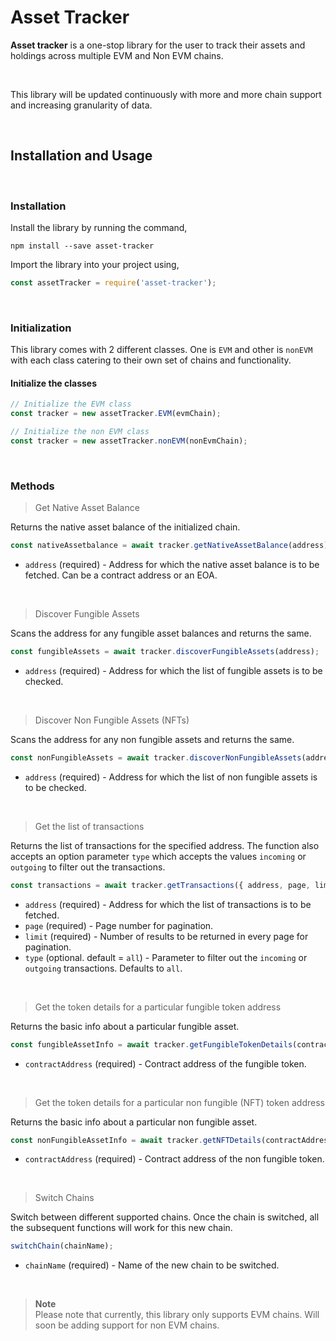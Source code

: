 # **Asset Tracker**


**Asset tracker** is a one-stop library for the user to track their assets and holdings across multiple EVM and Non EVM chains.

<br>

This library will be updated continuously with more and more chain support and increasing granularity of data.

<br>

## **Installation and Usage**

<br>

### Installation

Install the library by running the command,

```shell
npm install --save asset-tracker
```

Import the library into your project using,

```js
const assetTracker = require('asset-tracker');
```

<br>

### Initialization

This library comes with 2 different classes.
One is `EVM` and other is `nonEVM` with each class catering to their own set of chains and functionality.

#### Initialize the classes

```js
// Initialize the EVM class
const tracker = new assetTracker.EVM(evmChain);

// Initialize the non EVM class
const tracker = new assetTracker.nonEVM(nonEvmChain);
```

<br>

### Methods

> Get Native Asset Balance

Returns the native asset balance of the initialized chain.

```js
const nativeAssetbalance = await tracker.getNativeAssetBalance(address);
```

* `address` (required) - Address for which the native asset balance is to be fetched. Can be a contract address or an EOA.

<br>

> Discover Fungible Assets

Scans the address for any fungible asset balances and returns the same.

```js
const fungibleAssets = await tracker.discoverFungibleAssets(address);
```

* `address` (required) - Address for which the list of fungible assets is to be checked.

<br>

> Discover Non Fungible Assets (NFTs)

Scans the address for any non fungible assets and returns the same.

```js
const nonFungibleAssets = await tracker.discoverNonFungibleAssets(address);
```

* `address` (required) - Address for which the list of non fungible assets is to be checked.

<br>

> Get the list of transactions

Returns the list of transactions for the specified address. The function also accepts an option parameter `type` which accepts the values `incoming` or `outgoing` to filter out the transactions.

```js
const transactions = await tracker.getTransactions({ address, page, limit, type });
```

* `address` (required) - Address for which the list of transactions is to be fetched.
* `page` (required) - Page number for pagination.
* `limit` (required) - Number of results to be returned in every page for pagination.
* `type` (optional. default = `all`) - Parameter to filter out the `incoming` or `outgoing` transactions. Defaults to `all`.

<br>

> Get the token details for a particular fungible token address

Returns the basic info about a particular fungible asset.

```js
const fungibleAssetInfo = await tracker.getFungibleTokenDetails(contractAddress);
```

* `contractAddress` (required) - Contract address of the fungible token.

<br>

> Get the token details for a particular non fungible (NFT) token address

Returns the basic info about a particular non fungible asset.

```js
const nonFungibleAssetInfo = await tracker.getNFTDetails(contractAddress);
```

* `contractAddress` (required) - Contract address of the non fungible token.

<br>

> Switch Chains

Switch between different supported chains. Once the chain is switched, all the subsequent functions will work for this new chain.

```js
switchChain(chainName);
```

* `chainName` (required) - Name of the new chain to be switched.

<br>

> **Note** <br />
> Please note that currently, this library only supports EVM chains. Will soon be adding support for non EVM chains.
